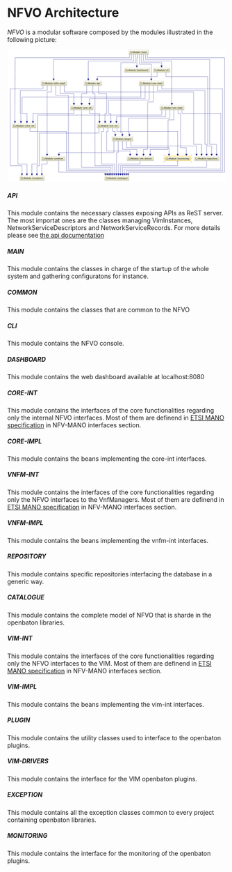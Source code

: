 # NFVO Architecture

*NFVO* is a modular software composed by the modules illustrated in the following picture:

![NFVO module architecture][nfvo-architecture-full]

##### API

This module contains the necessary classes exposing APIs as ReST server. The most importat ones are the classes managing VimInstances, NetworkServiceDescriptors and NetworkServiceRecords. For more details please see [the api documentation][api]

##### MAIN

This module contains the classes in charge of the startup of the whole system and gathering configuratons for instance.

##### COMMON

This module contains the classes that are common to the NFVO

##### CLI

This module contains the NFVO console.

##### DASHBOARD

This module contains the web dashboard available at localhost:8080

##### CORE-INT

This module contains the interfaces of the core functionalities regarding only the internal NFVO interfaces. Most of them are definend in [ETSI MANO specification][nfv-mano] in NFV-MANO interfaces section.

##### CORE-IMPL

This module contains the beans implementing the core-int interfaces.

##### VNFM-INT

This module contains the interfaces of the core functionalities regarding only the NFVO interfaces to the VnfManagers. Most of them are definend in [ETSI MANO specification][nfv-mano] in NFV-MANO interfaces section.

##### VNFM-IMPL

This module contains the beans implementing the vnfm-int interfaces.

##### REPOSITORY

This module contains specific repositories interfacing the database in a generic way.

##### CATALOGUE

This module contains the complete model of NFVO that is sharde in the openbaton libraries.

##### VIM-INT

This module contains the interfaces of the core functionalities regarding only the NFVO interfaces to the VIM. Most of them are definend in [ETSI MANO specification][nfv-mano] in NFV-MANO interfaces section.

##### VIM-IMPL

This module contains the beans implementing the vim-int interfaces.

##### PLUGIN

This module contains the utility classes used to interface to the openbaton plugins.

##### VIM-DRIVERS

This module contains the interface for the VIM openbaton plugins.

##### EXCEPTION

This module contains all the exception classes common to every project containing openbaton libraries.

##### MONITORING

This module contains the interface for the monitoring of the openbaton plugins.

<!---
References
-->

[api]: linktoapi
[nfvo-architecture-full]:images/architecture-full.png
[nfv-mano]: http://www.etsi.org/deliver/etsi_gs/NFV-MAN/001_099/001/01.01.01_60/gs_NFV-MAN001v010101p.pdf